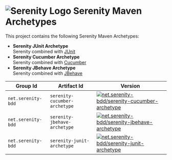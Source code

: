 # ![Serenity Logo](http://1.gravatar.com/blavatar/55a4fe3405409bebd7c8f1f18b2c3c0f?s=16) Serenity Maven Archetypes

This project contains the following Serenity Maven Archetypes:

- __Serenity JUnit Archetype__  
  Serenity combined with [JUnit](http://junit.org/)
- __Serenity Cucumber Archetype__  
  Serenity combined with [Cucumber](https://cucumber.io/)
- __Serenity JBehave Archetype__  
  Serenity combined with [JBehave](http://jbehave.org/)

| Group Id | Artifact Id | Version |
| -------- | ----------- | ------- |
| `net.serenity-bdd` | `serenity-cucumber-archetype`     | [![net.serenity-bdd/serenity-cucumber-archetype](https://maven-badges.herokuapp.com/maven-central/net.serenity-bdd/serenity-cucumber-archetype/badge.svg)](https://maven-badges.herokuapp.com/maven-central/net.serenity-bdd/serenity-cucumber-archetype)             |
| `net.serenity-bdd` | `serenity-jbehave-archetype`     | [![net.serenity-bdd/serenity-jbehave-archetype](https://maven-badges.herokuapp.com/maven-central/net.serenity-bdd/serenity-jbehave-archetype/badge.svg)](https://maven-badges.herokuapp.com/maven-central/net.serenity-bdd/serenity-jbehave-archetype)             |
| `net.serenity-bdd` | `serenity-junit-archetype`     | [![net.serenity-bdd/serenity-junit-archetype](https://maven-badges.herokuapp.com/maven-central/net.serenity-bdd/serenity-junit-archetype/badge.svg)](https://maven-badges.herokuapp.com/maven-central/net.serenity-bdd/serenity-junit-archetype)             |
